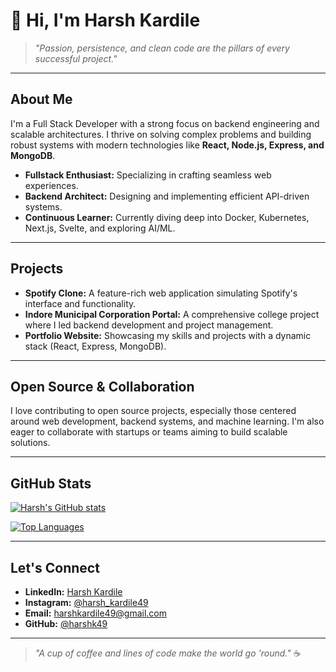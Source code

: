 # 👋 Hi, I'm Harsh Kardile

> *"Passion, persistence, and clean code are the pillars of every successful project."*

---

## About Me

I'm a Full Stack Developer with a strong focus on backend engineering and scalable architectures. I thrive on solving complex problems and building robust systems with modern technologies like **React, Node.js, Express, and MongoDB**.

- **Fullstack Enthusiast:** Specializing in crafting seamless web experiences.
- **Backend Architect:** Designing and implementing efficient API-driven systems.
- **Continuous Learner:** Currently diving deep into Docker, Kubernetes, Next.js, Svelte, and exploring AI/ML.

---

## Projects

- **Spotify Clone:** A feature-rich web application simulating Spotify's interface and functionality.
- **Indore Municipal Corporation Portal:** A comprehensive college project where I led backend development and project management.
- **Portfolio Website:** Showcasing my skills and projects with a dynamic stack (React, Express, MongoDB).

---

## Open Source & Collaboration

I love contributing to open source projects, especially those centered around web development, backend systems, and machine learning. I'm also eager to collaborate with startups or teams aiming to build scalable solutions.

---

## GitHub Stats

[![Harsh's GitHub stats](https://github-readme-stats.vercel.app/api?username=harshk49&show_icons=true&theme=radical)](https://github.com/harshk49)

[![Top Languages](https://github-readme-stats.vercel.app/api/top-langs/?username=harshk49&layout=compact&theme=radical&count_private=true&cache_seconds=1800)](https://github.com/harshk49)

---

## Let's Connect

- **LinkedIn:** [Harsh Kardile](https://www.linkedin.com/in/harsh-kardile-887b16215/)
- **Instagram:** [@harsh_kardile49](https://www.instagram.com/harsh_kardile49?igsh=djJ0dGd0NHdyb3Ex)
- **Email:** [harshkardile49@gmail.com](mailto:harshkardile49@gmail.com)
- **GitHub:** [@harshk49](https://github.com/harshk49)

---

> *"A cup of coffee and lines of code make the world go 'round."* ☕

